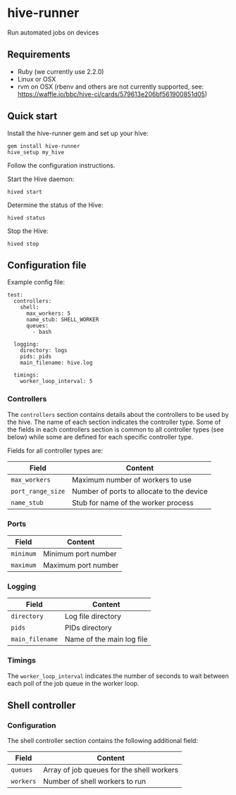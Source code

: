 # hive-runner

Run automated jobs on devices

## Requirements

* Ruby (we currently use 2.2.0)
* Linux or OSX
* rvm on OSX (rbenv and others are not currently supported, see: https://waffle.io/bbc/hive-ci/cards/579613e206bf561900851d05)

## Quick start

Install the hive-runner gem and set up your hive:

    gem install hive-runner
    hive_setup my_hive

Follow the configuration instructions.

Start the Hive daemon:

    hived start

Determine the status of the Hive:

    hived status

Stop the Hive:

    hived stop

## Configuration file

Example config file:

    test:
      controllers:
        shell:
          max_workers: 5
          name_stub: SHELL_WORKER
          queues:
            - bash
    
      logging:
        directory: logs
        pids: pids
        main_filename: hive.log
    
      timings:
        worker_loop_interval: 5

### Controllers

The `controllers` section contains details about the controllers to be
used by the hive. The name of each section indicates the controller type. Some
of the fields in each controllers section is common to all controller types
(see below) while some are defined for each specific controller type.

Fields for all controller types are:

| Field             | Content                                   |
|-------------------|-------------------------------------------|
| `max_workers`     | Maximum number of workers to use          |
| `port_range_size` | Number of ports to allocate to the device |
| `name_stub`       | Stub for name of the worker process       |

### Ports

| Field     | Content             |
|-----------|---------------------|
| `minimum` | Minimum port number |
| `maximum` | Maximum port number |

### Logging

| Field           | Content                   |
|-----------------|---------------------------|
| `directory`     | Log file directory        |
| `pids`          | PIDs directory            |
| `main_filename` | Name of the main log file |

### Timings

The `worker_loop_interval` indicates the number of seconds to wait between each
poll of the job queue in the worker loop.

## Shell controller

### Configuration

The shell controller section contains the following additional field:

| Field     | Content                                   |
|-----------|-------------------------------------------|
| `queues`  | Array of job queues for the shell workers |
| `workers` | Number of shell workers to run            |
